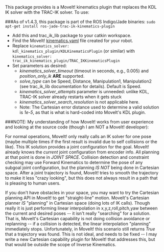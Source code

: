 This package provides is a MoveIt! kinematics plugin that replaces the KDL IK
solver with the TRAC-IK solver.  To use:

###As of v1.4.3, this package is part of the ROS Indigo/Jade binaries: `sudo apt-get install ros-jade-trac-ik-kinematics-plugin`

- Add this and trac_ik_lib package to your catkin workspace.
- Find the MoveIt! [kinematics.yaml](http://docs.ros.org/indigo/api/pr2_moveit_tutorials/html/kinematics/src/doc/kinematics_configuration.html) file created for your robot.
- Replace
```kinematics_solver: kdl_kinematics_plugin/KDLKinematicsPlugin```
(or similar) with
```kinematics_solver: trac_ik_kinematics_plugin/TRAC_IKKinematicsPlugin```
- Set parameters as desired:
    - _kinematics\_solver\_timeout_ (timeout in seconds, e.g., 0.005) and _position\_only\_ik_ **ARE** supported.
    - _solve\_type_ can be Speed, Distance, Manipulation1, Manipulation2 (see trac\_ik\_lib documentation for details).  Default is Speed.
    - _kinematics\_solver\_attempts_ parameter is unneeded: unlike KDL, TRAC-IK solver already restarts when it gets stuck
    - _kinematics\_solver\_search\_resolution_ is not applicable here.
    - Note: The Cartesian error distance used to determine a valid solution is _1e-5_, as that is what is hard-coded into MoveIt's KDL plugin.


###NOTE: My understanding of how MoveIt! works from user experience and looking at the source code (though I am NOT a MoveIt! developer):

For normal operations, MoveIt! only really calls an IK solver for one pose
(maybe multiple times if the first result is invalid due to self collisions or
the like). This IK solution provides a joint configuration for the
goal. MoveIt!  already knows the _current_ joint configuration from encoder
info.  All planning at that point is done in _JOINT SPACE_. Collision
detection and constraint checking may use Forward Kinematics to determine the
pose of any subgoal joint configuration, but the planning _IS NOT_ being done
in Cartesian space. After a joint trajectory is found, MoveIt! tries to smooth
the trajectory to make it less "crazy looking", but this does not always
result in a path that is pleasing to human users.  

If you don't have obstacles in your space, you may want to try the Cartesian
planning API in MoveIt! to get "straight-line" motion.  MoveIt's Cartesian
planner _IS_ "planning" in Cartesian space (doing lots of IK calls). Though
really it is just performing linear interpolation in x,y,z,roll,pitch,yaw
between the current and desired poses -- it isn't really "searching" for a
solution. That is, MoveIt's Cartesian capability is not doing collision
avoidance or replanning -- if a collision is detected, the linear
interpolation "planning" immediately stops.  Unfortunately, in MoveIt! this
scenario still returns _True_ that a trajectory was found. This is not ideal,
and needs to be fixed -- I may write a new Cartesian capability plugin for
MoveIt! that addresses this, but that would be outside the scope of Inverse
Kinematics.
